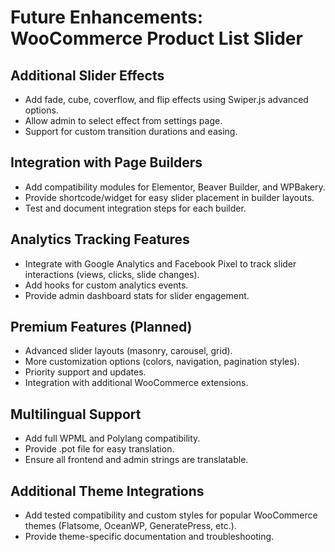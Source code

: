 # Future Enhancements: WooCommerce Product List Slider

## Additional Slider Effects
- Add fade, cube, coverflow, and flip effects using Swiper.js advanced options.
- Allow admin to select effect from settings page.
- Support for custom transition durations and easing.

## Integration with Page Builders
- Add compatibility modules for Elementor, Beaver Builder, and WPBakery.
- Provide shortcode/widget for easy slider placement in builder layouts.
- Test and document integration steps for each builder.

## Analytics Tracking Features
- Integrate with Google Analytics and Facebook Pixel to track slider interactions (views, clicks, slide changes).
- Add hooks for custom analytics events.
- Provide admin dashboard stats for slider engagement.

## Premium Features (Planned)
- Advanced slider layouts (masonry, carousel, grid).
- More customization options (colors, navigation, pagination styles).
- Priority support and updates.
- Integration with additional WooCommerce extensions.

## Multilingual Support
- Add full WPML and Polylang compatibility.
- Provide .pot file for easy translation.
- Ensure all frontend and admin strings are translatable.

## Additional Theme Integrations
- Add tested compatibility and custom styles for popular WooCommerce themes (Flatsome, OceanWP, GeneratePress, etc.).
- Provide theme-specific documentation and troubleshooting.
